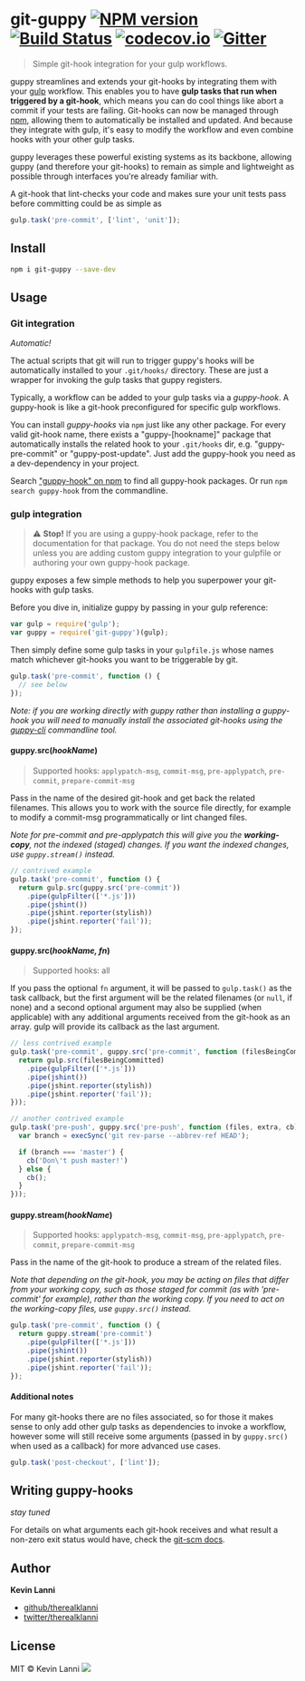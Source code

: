 # git-guppy [![NPM version](https://badge.fury.io/js/git-guppy.svg)](http://badge.fury.io/js/git-guppy) [![Build Status](https://travis-ci.org/therealklanni/git-guppy.svg?branch=master)](https://travis-ci.org/therealklanni/git-guppy) [![codecov.io](http://codecov.io/github/therealklanni/git-guppy/coverage.svg?branch=master)](http://codecov.io/github/therealklanni/git-guppy?branch=master) [![Gitter](https://badges.gitter.im/Join%20Chat.svg)](https://gitter.im/therealklanni/git-guppy?utm_source=badge&utm_medium=badge&utm_campaign=pr-badge)

> Simple git-hook integration for your gulp workflows.

guppy streamlines and extends your git-hooks by integrating them with your 
[gulp](http://gulpjs.com) workflow. This enables you to have **gulp tasks that 
run when triggered by a git-hook**, which means you can do cool things like 
abort a commit if your tests are failing. Git-hooks can now be managed through 
[npm](https://npmjs.org), allowing them to automatically be installed and 
updated. And because they integrate with gulp, it's easy to modify the workflow 
and even combine hooks with your other gulp tasks.

guppy leverages these powerful existing systems as its backbone, allowing guppy
(and therefore your git-hooks) to remain as simple and lightweight as possible
through interfaces you're already familiar with.

A git-hook that lint-checks your code and makes sure your unit tests pass before 
committing could be as simple as

```js
gulp.task('pre-commit', ['lint', 'unit']);
```

## Install

```bash
npm i git-guppy --save-dev
```

## Usage

### Git integration

*Automatic!* 

The actual scripts that git will run to trigger guppy's hooks will be automatically
installed to your `.git/hooks/` directory. These are just a wrapper for invoking 
the gulp tasks that guppy registers.

Typically, a workflow can be added to your gulp tasks via a *guppy-hook*. A 
guppy-hook is like a git-hook preconfigured for specific gulp workflows.

You can install *guppy-hooks* via `npm` just like any other package. For every valid
git-hook name, there exists a "guppy-[hookname]" package that automatically installs
the related hook to your `.git/hooks` dir, e.g. "guppy-pre-commit" or "guppy-post-update".
Just add the guppy-hook you need as a dev-dependency in your project.

Search ["guppy-hook" on npm](https://www.npmjs.com/search?q=guppy-hook) to find all 
guppy-hook packages. Or run `npm search guppy-hook` from the commandline.

### gulp integration

> :warning: **Stop!** If you are using a guppy-hook package, refer to the 
documentation for that package. You do not need the steps below unless you are 
adding custom guppy integration to your gulpfile or authoring your own guppy-hook
package.

guppy exposes a few simple methods to help you superpower your git-hooks with 
gulp tasks.

Before you dive in, initialize guppy by passing in your gulp reference:

```js
var gulp = require('gulp');
var guppy = require('git-guppy')(gulp);
```

Then simply define some gulp tasks in your `gulpfile.js` whose names match 
whichever git-hooks you want to be triggerable by git.

```js
gulp.task('pre-commit', function () {
  // see below
});
```

*Note: if you are working directly with guppy rather than installing a guppy-hook
you will need to manually install the associated git-hooks using the 
[guppy-cli](https://github.com/therealklanni/guppy-cli) commandline tool.*

#### guppy.src(*hookName*)

> Supported hooks: `applypatch-msg`, `commit-msg`, `pre-applypatch`, `pre-commit`,
`prepare-commit-msg`

Pass in the name of the desired git-hook and get back the related filenames. 
This allows you to work with the source file directly, for example to modify a 
commit-msg programmatically or lint changed files. 

*Note for pre-commit and pre-applypatch this will give you the ***working-copy***, 
not the indexed (staged) changes. If you want the indexed changes, use 
`guppy.stream()` instead.*

```js
// contrived example
gulp.task('pre-commit', function () {
  return gulp.src(guppy.src('pre-commit'))
    .pipe(gulpFilter(['*.js']))
    .pipe(jshint())
    .pipe(jshint.reporter(stylish))
    .pipe(jshint.reporter('fail'));
});
```

#### guppy.src(*hookName, fn*)

> Supported hooks: all

If you pass the optional `fn` argument, it will be passed to `gulp.task()` as the
task callback, but the first argument will be the related filenames (or `null`, 
if none) and a second optional argument may also be supplied (when applicable) 
with any additional arguments received from the git-hook as an array. gulp will 
provide its callback as the last argument.

```js
// less contrived example
gulp.task('pre-commit', guppy.src('pre-commit', function (filesBeingCommitted) {
  return gulp.src(filesBeingCommitted)
    .pipe(gulpFilter(['*.js']))
    .pipe(jshint())
    .pipe(jshint.reporter(stylish))
    .pipe(jshint.reporter('fail'));
}));

// another contrived example
gulp.task('pre-push', guppy.src('pre-push', function (files, extra, cb) {
  var branch = execSync('git rev-parse --abbrev-ref HEAD');

  if (branch === 'master') {
    cb('Don\'t push master!')
  } else {
    cb();
  }
}));
```

#### guppy.stream(*hookName*)

> Supported hooks: `applypatch-msg`, `commit-msg`, `pre-applypatch`, `pre-commit`, 
`prepare-commit-msg`

Pass in the name of the git-hook to produce a stream of the related files.

*Note that depending on the git-hook, you may be acting on files that differ from
your working copy, such as those staged for commit (as with 'pre-commit' for 
example), rather than the working copy. If you need to act on the working-copy 
files, use `guppy.src()` instead.*

```js
gulp.task('pre-commit', function () {
  return guppy.stream('pre-commit')
    .pipe(gulpFilter(['*.js']))
    .pipe(jshint())
    .pipe(jshint.reporter(stylish))
    .pipe(jshint.reporter('fail'));
});
```

#### Additional notes

For many git-hooks there are no files associated, so for those it makes sense 
to only add other gulp tasks as dependencies to invoke a workflow, however some 
will still receive some arguments (passed in by `guppy.src()` when used as a 
callback) for more advanced use cases.

```js
gulp.task('post-checkout', ['lint']);
```

## Writing guppy-hooks

*stay tuned*

For details on what arguments each git-hook receives and what result a non-zero 
exit status would have, check the [git-scm docs](https://git-scm.com/docs/githooks).

## Author

**Kevin Lanni**

+ [github/therealklanni](https://github.com/therealklanni)
+ [twitter/therealklanni](http://twitter.com/therealklanni)

## License

MIT © Kevin Lanni
![](https://ga-beacon.appspot.com/UA-62782014-1/git-guppy/1.0?pixel)
